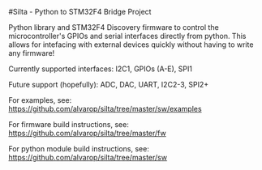 #Silta - Python to STM32F4 Bridge Project

Python library and STM32F4 Discovery firmware to control the microcontroller's GPIOs and serial interfaces directly from python. This allows for intefacing with external devices quickly without having to write any firmware!

Currently supported interfaces: I2C1, GPIOs (A-E), SPI1

Future support (hopefully): ADC, DAC, UART, I2C2-3, SPI2+

For examples, see: https://github.com/alvarop/silta/tree/master/sw/examples

For firmware build instructions, see: https://github.com/alvarop/silta/tree/master/fw

For python module build instructions, see: https://github.com/alvarop/silta/tree/master/sw
